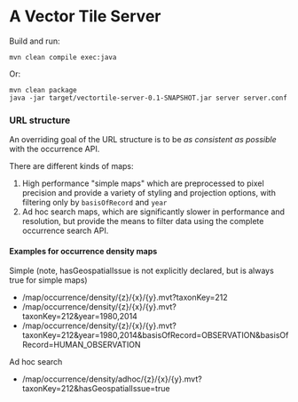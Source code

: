 # A Vector Tile Server

Build and run:

```
mvn clean compile exec:java
```

Or:

```
mvn clean package
java -jar target/vectortile-server-0.1-SNAPSHOT.jar server server.conf
```

### URL structure

An overriding goal of the URL structure is to be _as consistent as possible_ with the occurrence API.

There are different kinds of maps:
  1. High performance "simple maps" which are preprocessed to pixel precision and provide a variety of styling and projection options, with filtering only by ```basisOfRecord``` and ```year```
  2. Ad hoc search maps, which are significantly slower in performance and resolution, but provide the means to filter data using the complete occurrence search API.

#### Examples for occurrence density maps
Simple (note, hasGeospatialIssue is not explicitly declared, but is always true for simple maps)
  - /map/occurrence/density/{z}/{x}/{y}.mvt?taxonKey=212
  - /map/occurrence/density/{z}/{x}/{y}.mvt?taxonKey=212&year=1980,2014
  - /map/occurrence/density/{z}/{x}/{y}.mvt?taxonKey=212&year=1980,2014&basisOfRecord=OBSERVATION&basisOfRecord=HUMAN_OBSERVATION

Ad hoc search
  - /map/occurrence/density/adhoc/{z}/{x}/{y}.mvt?taxonKey=212&hasGeospatialIssue=true
